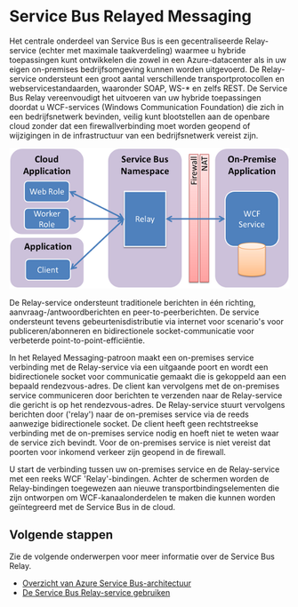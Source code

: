 <properties
    pageTitle="Overzicht van Service Bus Relayed Messaging | Microsoft Azure"
    description="Overzicht van Service Bus Relay."
    services="service-bus"
    documentationCenter=".net"
    authors="sethmanheim"
    manager="timlt"
    editor=""/>

<tags
    ms.service="service-bus"
    ms.workload="na"
    ms.tgt_pltfrm="na"
    ms.devlang="multiple"
    ms.topic="get-started-article"
    ms.date="05/06/2016"
    ms.author="sethm"/>


# Service Bus Relayed Messaging

Het centrale onderdeel van Service Bus is een gecentraliseerde Relay-service (echter met maximale taakverdeling) waarmee u hybride toepassingen kunt ontwikkelen die zowel in een Azure-datacenter als in uw eigen on-premises bedrijfsomgeving kunnen worden uitgevoerd.  De Relay-service ondersteunt een groot aantal verschillende transportprotocollen en webservicestandaarden, waaronder SOAP, WS-* en zelfs REST. De Service Bus Relay vereenvoudigt het uitvoeren van uw hybride toepassingen doordat u WCF-services (Windows Communication Foundation) die zich in een bedrijfsnetwerk bevinden, veilig kunt blootstellen aan de openbare cloud zonder dat een firewallverbinding moet worden geopend of wijzigingen in de infrastructuur van een bedrijfsnetwerk vereist zijn. 

![Relay-concepten](./media/service-bus-relay-overview/sb-relay-01.png)

De Relay-service ondersteunt traditionele berichten in één richting, aanvraag-/antwoordberichten en peer-to-peerberichten. De service ondersteunt tevens gebeurtenisdistributie via internet voor scenario's voor publiceren/abonneren en bidirectionele socket-communicatie voor verbeterde point-to-point-efficiëntie. 

In het Relayed Messaging-patroon maakt een on-premises service verbinding met de Relay-service via een uitgaande poort en wordt een bidirectionele socket voor communicatie gemaakt die is gekoppeld aan een bepaald rendezvous-adres. De client kan vervolgens met de on-premises service communiceren door berichten te verzenden naar de Relay-service die gericht is op het rendezvous-adres. De Relay-service stuurt vervolgens berichten door ('relay') naar de on-premises service via de reeds aanwezige bidirectionele socket. De client heeft geen rechtstreekse verbinding met de on-premises service nodig en hoeft niet te weten waar de service zich bevindt. Voor de on-premises service is niet vereist dat poorten voor inkomend verkeer zijn geopend in de firewall.

U start de verbinding tussen uw on-premises service en de Relay-service met een reeks WCF 'Relay'-bindingen. Achter de schermen worden de Relay-bindingen toegewezen aan nieuwe transportbindingselementen die zijn ontworpen om WCF-kanaalonderdelen te maken die kunnen worden geïntegreerd met de Service Bus in de cloud. 

## Volgende stappen

Zie de volgende onderwerpen voor meer informatie over de Service Bus Relay.

- [Overzicht van Azure Service Bus-architectuur](service-bus-fundamentals-hybrid-solutions.md)
- [De Service Bus Relay-service gebruiken](service-bus-dotnet-how-to-use-relay.md)

 


<!--HONumber=Jun16_HO2-->


